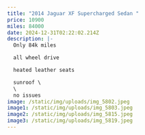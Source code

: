 ```yaml
---
title: "2014 Jaguar XF Supercharged Sedan "
price: 10900
miles: 84000
date: 2024-12-31T02:22:02.214Z
description: |-
  Only 84k miles

  all wheel drive 

  heated leather seats 

  sunroof \
  \
  no issues
image: /static/img/uploads/img_5802.jpeg
image1: /static/img/uploads/img_5803.jpeg
image2: /static/img/uploads/img_5815.jpeg
image3: /static/img/uploads/img_5819.jpeg
---
```

